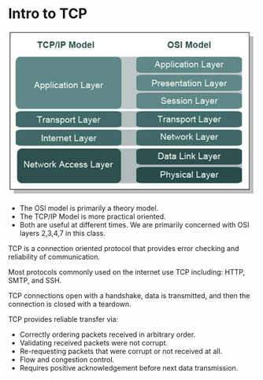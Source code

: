 # Intro to TCP

![](../.gitbook/assets/tcp.png)

* The OSI model is primarily a theory model.
* The TCP/IP Model is more practical oriented.
* Both are useful at different times. We are primarily concerned with OSI layers 2,3,4,7 in this class.

TCP is a connection oriented protocol that provides error checking and reliability of communication.

Most protocols commonly used on the internet use TCP including: HTTP, SMTP, and SSH.

TCP connections open with a handshake, data is transmitted, and then the connection is closed with a teardown.

TCP provides reliable transfer via:

* Correctly ordering packets received in arbitrary order.
* Validating received packets were not corrupt.
* Re-requesting packets that were corrupt or not received at all.
* Flow and congestion control.
* Requires positive acknowledgement before next data transmission.

